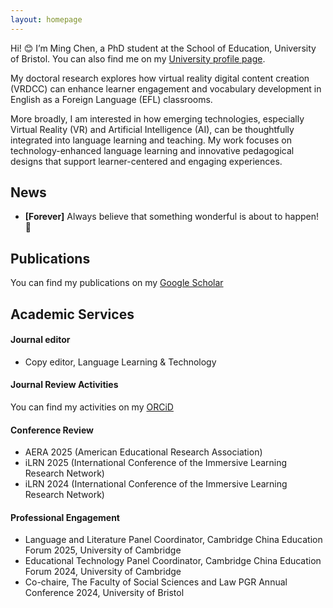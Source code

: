 ```yaml
---
layout: homepage
---
```


Hi! 😊 I’m Ming Chen, a PhD student at the School of Education, University of Bristol. You can also find me on my [University profile page](https://research-information.bris.ac.uk/en/persons/ming-chen).

My doctoral research explores how virtual reality digital content creation (VRDCC) can enhance learner engagement and vocabulary development in English as a Foreign Language (EFL) classrooms. 

More broadly, I am interested in how emerging technologies, especially Virtual Reality (VR) and Artificial Intelligence (AI), can be thoughtfully integrated into language learning and teaching. My work focuses on technology-enhanced language learning and innovative pedagogical designs that support learner-centered and engaging experiences.




## News

- **[Forever]** Always believe that something wonderful is about to happen! 🥰

## Publications

You can find my publications on my [Google Scholar](https://scholar.google.com/citations?user=bhmuN8YAAAAJ&hl=en)

## Academic Services

#### Journal editor
- Copy editor, Language Learning & Technology

#### Journal Review Activities  
You can find my activities on my [ORCiD](https://orcid.org/0000-0003-4099-1606)

#### Conference Review  
- AERA 2025 (American Educational Research Association)  
- iLRN 2025 (International Conference of the Immersive Learning Research Network)  
- iLRN 2024 (International Conference of the Immersive Learning Research Network)  

#### Professional Engagement  
- Language and Literature Panel Coordinator, Cambridge China Education Forum 2025, University of Cambridge  
- Educational Technology Panel Coordinator, Cambridge China Education Forum 2024, University of Cambridge
- Co-chaire, The Faculty of Social Sciences and Law PGR Annual Conference 2024, University of Bristol

